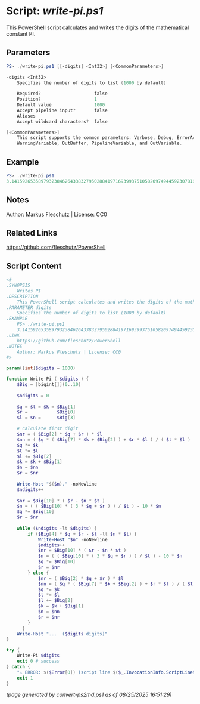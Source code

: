 Script: *write-pi.ps1*
========================

This PowerShell script calculates and writes the digits of the mathematical constant PI.

Parameters
----------
```powershell
PS> ./write-pi.ps1 [[-digits] <Int32>] [<CommonParameters>]

-digits <Int32>
    Specifies the number of digits to list (1000 by default)
    
    Required?                    false
    Position?                    1
    Default value                1000
    Accept pipeline input?       false
    Aliases                      
    Accept wildcard characters?  false

[<CommonParameters>]
    This script supports the common parameters: Verbose, Debug, ErrorAction, ErrorVariable, WarningAction, 
    WarningVariable, OutBuffer, PipelineVariable, and OutVariable.
```

Example
-------
```powershell
PS> ./write-pi.ps1
3.141592653589793238462643383279502884197169399375105820974944592307816406286208998628034825342...

```

Notes
-----
Author: Markus Fleschutz | License: CC0

Related Links
-------------
https://github.com/fleschutz/PowerShell

Script Content
--------------
```powershell
<#
.SYNOPSIS
	Writes PI
.DESCRIPTION
	This PowerShell script calculates and writes the digits of the mathematical constant PI.
.PARAMETER digits
	Specifies the number of digits to list (1000 by default)
.EXAMPLE
	PS> ./write-pi.ps1
	3.141592653589793238462643383279502884197169399375105820974944592307816406286208998628034825342...
.LINK
	https://github.com/fleschutz/PowerShell
.NOTES
	Author: Markus Fleschutz | License: CC0
#>

param([int]$digits = 1000)

function Write-Pi ( $digits ) {
	$Big = [bigint[]](0..10)
 
	$ndigits = 0
 
 	$q = $t = $k = $Big[1]
 	$r =           $Big[0]
	$l = $n =      $Big[3]

	# calculate first digit
	$nr = ( $Big[2] * $q + $r ) * $l
	$nn = ( $q * ( $Big[7] * $k + $Big[2] ) + $r * $l ) / ( $t * $l )
	$q *= $k
	$t *= $l
	$l += $Big[2]
	$k = $k + $Big[1]
	$n = $nn
	$r = $nr
 
 	Write-Host "$($n)." -noNewline
 	$ndigits++
 
 	$nr = $Big[10] * ( $r - $n * $t )
 	$n = ( ( $Big[10] * ( 3 * $q + $r ) ) / $t ) - 10 * $n
 	$q *= $Big[10]
 	$r = $nr
 
 	while ($ndigits -lt $digits) {
		if ($Big[4] * $q + $r - $t -lt $n * $t) {
			Write-Host "$n" -noNewline
			$ndigits++
			$nr = $Big[10] * ( $r - $n * $t )
			$n = ( ( $Big[10] * ( 3 * $q + $r ) ) / $t ) - 10 * $n
			$q *= $Big[10]
			$r = $nr
		} else {
			$nr = ( $Big[2] * $q + $r ) * $l
			$nn = ( $q * ( $Big[7] * $k + $Big[2] ) + $r * $l ) / ( $t * $l )
			$q *= $k
			$t *= $l
			$l += $Big[2]
			$k = $k + $Big[1]
			$n = $nn
			$r = $nr
		}
      }
	Write-Host "...  ($digits digits)"
}

try {
	Write-Pi $digits
	exit 0 # success
} catch {
	"⚠️ ERROR: $($Error[0]) (script line $($_.InvocationInfo.ScriptLineNumber))"
	exit 1
}
```

*(page generated by convert-ps2md.ps1 as of 08/25/2025 16:51:29)*
